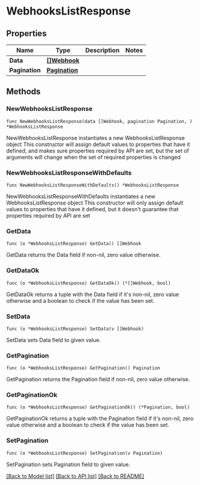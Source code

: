 # WebhooksListResponse

## Properties

Name | Type | Description | Notes
------------ | ------------- | ------------- | -------------
**Data** | [**[]Webhook**](Webhook.md) |  | 
**Pagination** | [**Pagination**](pagination.md) |  | 

## Methods

### NewWebhooksListResponse

`func NewWebhooksListResponse(data []Webhook, pagination Pagination, ) *WebhooksListResponse`

NewWebhooksListResponse instantiates a new WebhooksListResponse object
This constructor will assign default values to properties that have it defined,
and makes sure properties required by API are set, but the set of arguments
will change when the set of required properties is changed

### NewWebhooksListResponseWithDefaults

`func NewWebhooksListResponseWithDefaults() *WebhooksListResponse`

NewWebhooksListResponseWithDefaults instantiates a new WebhooksListResponse object
This constructor will only assign default values to properties that have it defined,
but it doesn't guarantee that properties required by API are set

### GetData

`func (o *WebhooksListResponse) GetData() []Webhook`

GetData returns the Data field if non-nil, zero value otherwise.

### GetDataOk

`func (o *WebhooksListResponse) GetDataOk() (*[]Webhook, bool)`

GetDataOk returns a tuple with the Data field if it's non-nil, zero value otherwise
and a boolean to check if the value has been set.

### SetData

`func (o *WebhooksListResponse) SetData(v []Webhook)`

SetData sets Data field to given value.


### GetPagination

`func (o *WebhooksListResponse) GetPagination() Pagination`

GetPagination returns the Pagination field if non-nil, zero value otherwise.

### GetPaginationOk

`func (o *WebhooksListResponse) GetPaginationOk() (*Pagination, bool)`

GetPaginationOk returns a tuple with the Pagination field if it's non-nil, zero value otherwise
and a boolean to check if the value has been set.

### SetPagination

`func (o *WebhooksListResponse) SetPagination(v Pagination)`

SetPagination sets Pagination field to given value.



[[Back to Model list]](../README.md#documentation-for-models) [[Back to API list]](../README.md#documentation-for-api-endpoints) [[Back to README]](../README.md)


